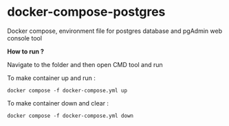 # docker-compose-postgres
Docker compose, environment file for postgres database and pgAdmin web console tool

**How to run ?**

Navigate to the folder and then open CMD tool and run

To make container up and run :
```
docker compose -f docker-compose.yml up
```

To make container down and clear :
```
docker compose -f docker-compose.yml down
```

